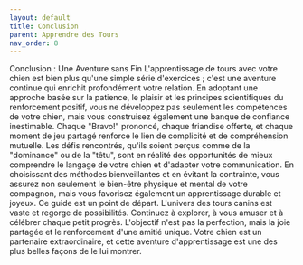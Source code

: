 ```yaml
---
layout: default
title: Conclusion
parent: Apprendre des Tours
nav_order: 8
---
```


Conclusion : Une Aventure sans Fin
L'apprentissage de tours avec votre chien est bien plus qu'une simple série d'exercices ; c'est une aventure continue qui enrichit profondément votre relation. En adoptant une approche basée sur la patience, le plaisir et les principes scientifiques du renforcement positif, vous ne développez pas seulement les compétences de votre chien, mais vous construisez également une banque de confiance inestimable. Chaque "Bravo!" prononcé, chaque friandise offerte, et chaque moment de jeu partagé renforce le lien de complicité et de compréhension mutuelle.
Les défis rencontrés, qu'ils soient perçus comme de la "dominance" ou de la "têtu", sont en réalité des opportunités de mieux comprendre le langage de votre chien et d'adapter votre communication. En choisissant des méthodes bienveillantes et en évitant la contrainte, vous assurez non seulement le bien-être physique et mental de votre compagnon, mais vous favorisez également un apprentissage durable et joyeux.
Ce guide est un point de départ. L'univers des tours canins est vaste et regorge de possibilités. Continuez à explorer, à vous amuser et à célébrer chaque petit progrès. L'objectif n'est pas la perfection, mais la joie partagée et le renforcement d'une amitié unique. Votre chien est un partenaire extraordinaire, et cette aventure d'apprentissage est une des plus belles façons de le lui montrer. 